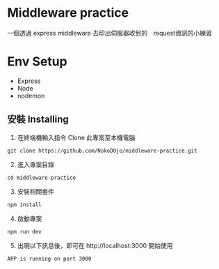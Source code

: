# Middleware practice
一個透過 express middleware 去印出伺服器收到的　request資訊的小練習

# Env Setup
- Express 
- Node 
- nodemon 

## 安裝 Installing

1. 在終端機輸入指令 Clone 此專案至本機電腦
```
git clone https://github.com/NokoDOjo/middleware-practice.git
```
2. 進入專案目錄
```
cd middleware-practice
```
3. 安裝相關套件
```
npm install
```
4. 啟動專案
```
npm run dev
```
5. 出現以下訊息後，即可在 http://localhost:3000 開始使用
```
APP is running on port 3000
```